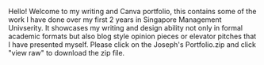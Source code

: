 Hello! Welcome to my writing and Canva portfolio, this contains some of the work I have done over my first 2 years in Singapore Management Univserity. It showcases my writing and design ability not only in formal academic formats but also blog style opinion pieces or elevator pitches that I have presented myself. Please click on the Joseph's Portfolio.zip and click "view raw" to download the zip file.
